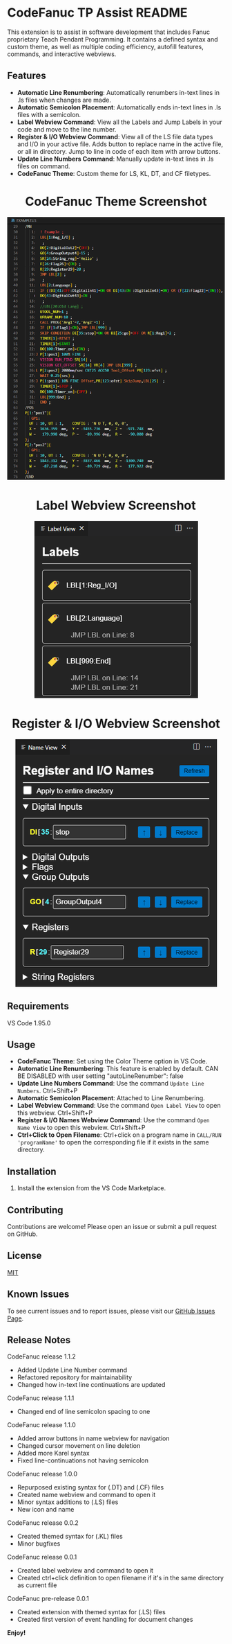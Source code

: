 # CodeFanuc TP Assist README

This extension is to assist in software development that includes Fanuc proprietary Teach Pendant Programming. It contains a defined syntax and custom theme, as well as multiple coding efficiency, autofill features, commands, and interactive webviews.

## Features

- **Automatic Line Renumbering**: Automatically renumbers in-text lines in .ls files when changes are made.
- **Automatic Semicolon Placement**: Automatically ends in-text lines in .ls files with a semicolon.
- **Label Webview Command**: View all the Labels and Jump Labels in your code and move to the line number.
- **Register & I/O Webview Command**: View all of the LS file data types and I/O in your active file. Adds button to replace name in the active file, or all in directory. Jump to line in code of each item with arrow buttons.
- **Update Line Numbers Command**: Manually update in-text lines in .ls files on command.    
- **CodeFanuc Theme**: Custom theme for LS, KL, DT, and CF filetypes.

<div align="center">
  <h1><strong>CodeFanuc Theme Screenshot</strong></h1>
  <img src="images/ThemeExample.png" alt="CodeFanuc Theme Screenshot" title="CodeFanuc Theme Screenshot" />
</div>

<div align="center">
  <h1><strong>Label Webview Screenshot</strong></h1>
  <img src="images/LabelView.png" alt="Label Webview Screenshot" title="Label Webview Screenshot" />
</div>

<div align="center">
  <h1><strong>Register & I/O Webview Screenshot</strong></h1>
  <img src="images/NameView.png" alt="Register & I/O Webview Screenshot" title="Register & I/O Webview Screenshot" />
</div>

## Requirements

VS Code 1.95.0

## Usage

- **CodeFanuc Theme**: Set using the Color Theme option in VS Code.
- **Automatic Line Renumbering**: This feature is enabled by default.
    CAN BE DISABLED with user setting "autoLineRenumber": false
- **Update Line Numbers Command**: Use the command `Update Line Numbers`. Ctrl+Shift+P
- **Automatic Semicolon Placement**: Attached to Line Renumbering.
- **Label Webview Command**: Use the command `Open Label View` to open this webview. Ctrl+Shift+P
- **Register & I/O Names Webview Command**: Use the command `Open Name View` to open this webview. Ctrl+Shift+P
- **Ctrl+Click to Open Filename**: Ctrl+click on a program name in `CALL/RUN 'programName'` to open the corresponding file if it exists in the same directory.

## Installation

1. Install the extension from the VS Code Marketplace.

## Contributing

Contributions are welcome! Please open an issue or submit a pull request on GitHub.

## License

[MIT](https://github.com/NateyJayBee/fanuctpp/blob/master/LICENSE.md)

## Known Issues

To see current issues and to report issues, please visit our [GitHub Issues Page](https://github.com/NateyJayBee/fanuctpp/issues).

## Release Notes

CodeFanuc release 1.1.2
- Added Update Line Number command
- Refactored repository for maintainability
- Changed how in-text line continuations are updated

CodeFanuc release 1.1.1
- Changed end of line semicolon spacing to one

CodeFanuc release 1.1.0
- Added arrow buttons in name webview for navigation
- Changed cursor movement on line deletion
- Added more Karel syntax
- Fixed line-continuations not having semicolon

CodeFanuc release 1.0.0
- Repurposed existing syntax for (.DT) and (.CF) files
- Created name webview and command to open it
- Minor syntax additions to (.LS) files
- New icon and name

CodeFanuc release 0.0.2
- Created themed syntax for (.KL) files
- Minor bugfixes

CodeFanuc release 0.0.1
- Created label webview and command to open it
- Created ctrl+click definition to open filename if it's in the same directory as current file

CodeFanuc pre-release 0.0.1
- Created extension with themed syntax for (.LS) files
- Created first version of event handling for document changes

**Enjoy!**
